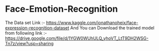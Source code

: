 # Face-Emotion-Recognition
The Data set Link :- https://www.kaggle.com/jonathanoheix/face-expression-recognition-dataset
And You can Download the trained model from following link :- https://drive.google.com/file/d/1YGW0WUhULQ_yhoVT_LtT9DH2WSG-Tn7z/view?usp=sharing
